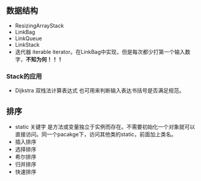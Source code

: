 ## 数据结构
* ResizingArrayStack
* LinkBag
* LinkQueue
* LinkStack
* 迭代器 iterable iterator。在LinkBag中实现，但是每次都少打第一个输入数字，**不知为何！！！**
### Stack的应用
* Dijkstra 双栈法计算表达式 也可用来判断输入表达书括号是否满足规范。
## 排序
* static 关键字 是方法或变量独立于实例而存在。不需要初始化一个对象就可以直接访问。同一个pacakge下，访问其他类的static，前面加上类名。
* 插入排序
* 选择排序
* 希尔排序
* 归并排序
* 快速排序
